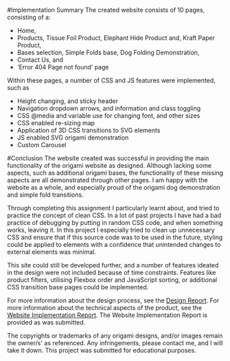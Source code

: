 #Implementation Summary
The created website consists of 10 pages, consisting of a:

 - Home,
 - Products, Tissue Foil Product, Elephant Hide Product and, Kraft Paper Product,
 - Bases selection, Simple Folds base, Dog Folding Demonstration,
 - Contact Us, and
 - ‘Error 404 Page not found’ page

Within these pages, a number of CSS and JS features were implemented, such as 
 
 - Height changing, and sticky header
 - Navigation dropdown arrows, and information and class toggling
 - CSS @media and variable use for changing font, and other sizes
 - CSS enabled re-sizing map
 - Application of 3D CSS transitions to SVG elements
 - JS enabled SVG origami demonstration
 - Custom Carousel

#Conclusion
The website created was successful in providing the main functionality of the origami website as designed. Although lacking some aspects, such as additional origami bases, the functionality of these missing aspects are all demonstrated through other pages. I am happy with the website as a whole, and especially proud of the origami dog demonstration and simple fold transitions.

Through completing this assignment I particularly learnt about, and tried to practice the concept of clean CSS. In a lot of past projects I have had a bad practice of debugging by putting in random CSS code, and when something works, leaving it. In this project I especially tried to clean up unnecessary CSS and ensure that if this source code was to be used in the future, styling could be applied to elements with a confidence that unintended changes to external elements was minimal.

This site could still be developed further, and a number of features ideated in the design were not included because of time constraints. Features like product filters, utilising Flexbox order and JavaScript sorting, or additional CSS transition base pages could be implemented.

For more information about the design process, see the [Design Report](../Jensen_Iain_Website_Design_Report.pdf).
For more information about the technical aspects of the product, see the [Website Implementation Report](../Jensen_Iain_Website_Implementation_Report.docx).
The Website Implementation Report is provided as was submitted.

The copyrights or trademarks of any origami designs, and/or images remain the owner/s' as referenced. Any infringements, please contact me, and I will take it down. This project was submitted for educational purposes.
